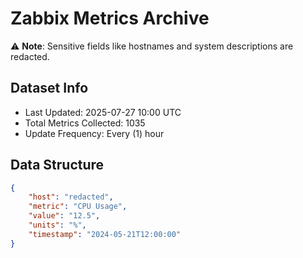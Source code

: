 # Zabbix Metrics Archive

⚠️ **Note**: Sensitive fields like hostnames and system descriptions are redacted.

## Dataset Info
- Last Updated: 2025-07-27 10:00 UTC
- Total Metrics Collected: 1035
- Update Frequency: Every (1) hour

## Data Structure
```json
{
    "host": "redacted",
    "metric": "CPU Usage",
    "value": "12.5",
    "units": "%",
    "timestamp": "2024-05-21T12:00:00"
}
```

